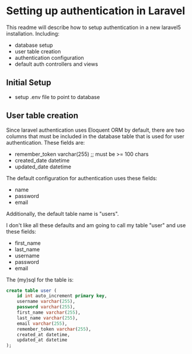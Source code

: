 # Setting up authentication in Laravel
This readme will describe how to setup authentication in a new laravel5 installation. Including:
- database setup
- user table creation
- authentication configuration
- default auth controllers and views

## Initial Setup
- setup .env file to point to database

## User table creation
Since laravel authentication uses Eloquent ORM by default, there are two columns that must be included in the database table that is used for user authentication. These fields are:
- remember_token varchar(255) ;; must be >= 100 chars
- created_date datetime
- updated_date datetime
 
The default configuration for authentication uses these fields:
- name
- password
- email

Additionally, the default table name is "users".

I don't like all these defaults and am going to call my table "user" and use these fields:
- first_name
- last_name
- username
- password
- email

The (my)sql for the table is:

```sql
create table user (
    id int auto_increment primary key,
    username varchar(255),
    password varchar(255),
    first_name varchar(255),
    last_name varchar(255),
    email varchar(255),
    remember_token varchar(255),
    created_at datetime,
    updated_at datetime
);
```
